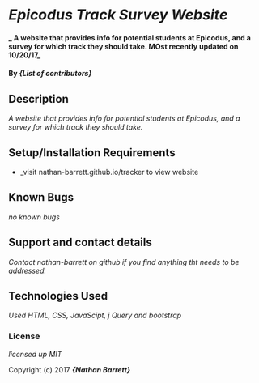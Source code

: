 # _Epicodus Track Survey Website_

#### _ A website that provides info for potential students at Epicodus, and a survey for which track they should take. MOst recently updated on 10/20/17_

#### By _**{List of contributors}**_

## Description

_A website that provides info for potential students at Epicodus, and a survey for which track they should take._

## Setup/Installation Requirements

* _visit nathan-barrett.github.io/tracker to view website


## Known Bugs

_no known bugs_

## Support and contact details

_Contact nathan-barrett on github if you find anything tht needs to be addressed._

## Technologies Used

_Used HTML, CSS, JavaScipt, j Query and bootstrap_

### License

*licensed up MIT*

Copyright (c) 2017 **_{Nathan Barrett}_**

